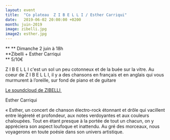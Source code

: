 ```yaml
---
layout: event
title:  "Co plateau  Z I B E L L I / Esther Carriqui"
date:   2019-06-02 20:00:00 +0200
month: juin-2019
image: zibelli.jpg
image2: esther.jpg
---
```


**
**
Dimanche 2 juin à 18h  
**Zibelli + Esther Carriqui  
** 5/10€



 Z I B E L L I c'est un sol un peu cotonneux et de la buée sur la vitre. Au coeur de Z I B E L L I, il y a des chansons en français et en anglais qui vous murmurent à l’oreille, sur fond de piano et de guitare

[Le soundcloud de ZIBELLI ](https://m.soundcloud.com/zibelli)



<p class="iw">

  
Esther Carriqui

 « Esther, un concert de chanson électro-rock étonnant et drôle qui vacillent entre légèreté et profondeur, aux notes verdoyantes et aux couleurs chaloupées. Tout en étant presque à la portée de tout un chacun, on y appréciera son aspect loufoque et inattendu. Au gré des morceaux, nous voyagerons en toute poésie dans son univers artistique.</p>